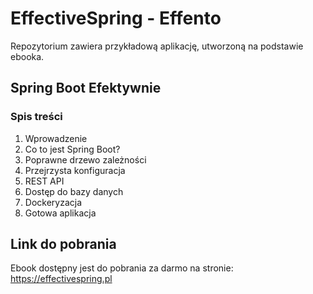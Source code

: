 # EffectiveSpring - Effento

Repozytorium zawiera przykładową aplikację, utworzoną na podstawie ebooka.

## Spring Boot Efektywnie
### Spis treści
1. Wprowadzenie
2. Co to jest Spring Boot?
3. Poprawne drzewo zależności
4. Przejrzysta konfiguracja
5. REST API
6. Dostęp do bazy danych
7. Dockeryzacja
8. Gotowa aplikacja

## Link do pobrania
Ebook dostępny jest do pobrania za darmo na stronie:
https://effectivespring.pl
